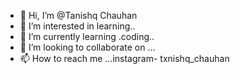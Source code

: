 - 👋 Hi, I’m @Tanishq Chauhan
- 👀 I’m interested in learning..
- 🌱 I’m currently learning .coding..
- 💞️ I’m looking to collaborate on ...
- 📫 How to reach me ...instagram- txnishq_chauhan

<!---
hustlertanishq/hustlertanishq is a ✨ special ✨ repository because its `README.md` (this file) appears on your GitHub profile.
You can click the Preview link to take a look at your changes.
--->
